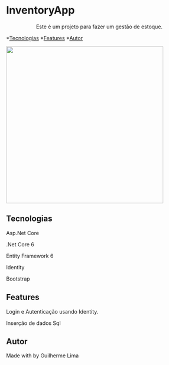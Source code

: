 # InventoryApp
<p align="center">Este é um projeto para fazer um gestão de estoque.</p>

*[Tecnologias](#tecnologias)
*[Features](#features)
*[Autor](#autor)

<img src="/GuilhermeWillahelm/InventoryApp/blob/main/Readme.gif" height="425" style="max-width: 100%;"/>

## Tecnologias
<p>Asp.Net Core</p>
<p>.Net Core 6</p>
<p>Entity Framework 6</p>
<p>Identity</p>
<p>Bootstrap</p>

## Features
<p>Login e Autenticação usando Identity.</p>
<p>Inserção de dados Sql</p>

## Autor 
<p>Made with by Guilherme Lima</p>
